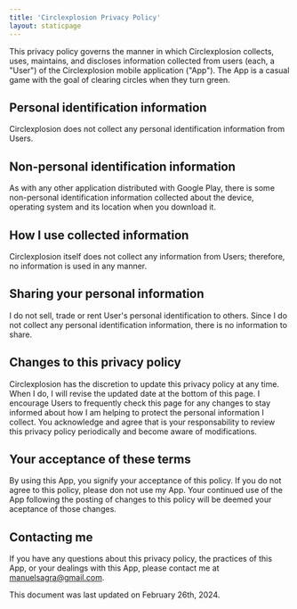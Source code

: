 ```yaml
---
title: 'Circlexplosion Privacy Policy'
layout: staticpage
---
```

This privacy policy governs the manner in which Circlexplosion collects, uses, maintains, and discloses information collected from users (each, a "User") of the Circlexplosion mobile application ("App"). The App is a casual game with the goal of clearing circles when they turn green.

## Personal identification information

Circlexplosion does not collect any personal identification information from Users.

## Non-personal identification information

As with any other application distributed with Google Play, there is some non-personal identification information collected about the device, operating system and its location when you download it.

## How I use collected information

Circlexplosion itself does not collect any information from Users; therefore, no information is used in any manner.

## Sharing your personal information

I do not sell, trade or rent User's personal identification to others. Since I do not collect any personal identification information, there is no information to share.

## Changes to this privacy policy

Circlexplosion has the discretion to update this privacy policy at any time. When I do, I will revise the updated date at the bottom of this page. I encourage Users to frequently check this page for any changes to stay informed about how I am helping to protect the personal information I collect. You acknowledge and agree that is your responsability to review this privacy policy periodically and become aware of modifications.

## Your acceptance of these terms

By using this App, you signify your acceptance of this policy. If you do not agree to this policy, please don not use my App. Your continued use of the App following the posting of changes to this policy will be deemed your aceptance of those changes.

## Contacting me

If you have any questions about this privacy policy, the practices of this App, or your dealings with this App, please contact me at [manuelsagra@gmail.com](mailto:manuelsagra@gmail.com).

This document was last updated on February 26th, 2024.

